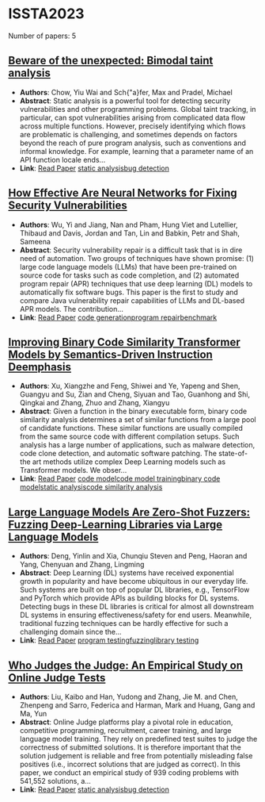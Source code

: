 # ISSTA2023

Number of papers: 5

## [Beware of the unexpected: Bimodal taint analysis](paper_4.md)
- **Authors**: Chow, Yiu Wai and Sch{\"a}fer, Max and Pradel, Michael
- **Abstract**: Static analysis is a powerful tool for detecting security vulnerabilities and other programming problems. Global taint tracking, in particular, can spot vulnerabilities arising from complicated data flow across multiple functions. However, precisely identifying which flows are problematic is challenging, and sometimes depends on factors beyond the reach of pure program analysis, such as conventions and informal knowledge. For example, learning that a parameter name of an API function locale ends...
- **Link**: [Read Paper](https://arxiv.org/pdf/2301.10545.pdf)
[static analysis](../../labels/static_analysis.md)[bug detection](../../labels/bug_detection.md)

## [How Effective Are Neural Networks for Fixing Security Vulnerabilities](paper_3.md)
- **Authors**: Wu, Yi and Jiang, Nan and Pham, Hung Viet and Lutellier, Thibaud and Davis, Jordan and Tan, Lin and Babkin, Petr and Shah, Sameena
- **Abstract**: Security vulnerability repair is a difficult task that is in dire need of automation. Two groups of techniques have shown promise: (1) large code language models (LLMs) that have been pre-trained on source code for tasks such as code completion, and (2) automated program repair (APR) techniques that use deep learning (DL) models to automatically fix software bugs. This paper is the first to study and compare Java vulnerability repair capabilities of LLMs and DL-based APR models. The contribution...
- **Link**: [Read Paper](https://doi.org/10.1145/3597926.3598135)
[code generation](../../labels/code_generation.md)[program repair](../../labels/program_repair.md)[benchmark](../../labels/benchmark.md)

## [Improving Binary Code Similarity Transformer Models by Semantics-Driven Instruction Deemphasis](paper_5.md)
- **Authors**: Xu, Xiangzhe and Feng, Shiwei and Ye, Yapeng and Shen, Guangyu and Su, Zian and Cheng, Siyuan and Tao, Guanhong and Shi, Qingkai and Zhang, Zhuo and Zhang, Xiangyu
- **Abstract**: Given a function in the binary executable form, binary code similarity analysis determines a set of similar functions from a large pool of candidate functions. These similar functions are usually compiled from the same source code with different compilation setups. Such analysis has a large number of applications, such as malware detection, code clone detection, and automatic software patching. The state-of-the art methods utilize complex Deep Learning models such as Transformer models. We obser...
- **Link**: [Read Paper](https://doi.org/10.1145/3597926.3598121)
[code model](../../labels/code_model.md)[code model training](../../labels/code_model_training.md)[binary code model](../../labels/binary_code_model.md)[static analysis](../../labels/static_analysis.md)[code similarity analysis](../../labels/code_similarity_analysis.md)

## [Large Language Models Are Zero-Shot Fuzzers: Fuzzing Deep-Learning Libraries via Large Language Models](paper_2.md)
- **Authors**: Deng, Yinlin and Xia, Chunqiu Steven and Peng, Haoran and Yang, Chenyuan and Zhang, Lingming
- **Abstract**: Deep Learning (DL) systems have received exponential growth in popularity and have become ubiquitous in our everyday life. Such systems are built on top of popular DL libraries, e.g., TensorFlow and PyTorch which provide APIs as building blocks for DL systems. Detecting bugs in these DL libraries is critical for almost all downstream DL systems in ensuring effectiveness/safety for end users. Meanwhile, traditional fuzzing techniques can be hardly effective for such a challenging domain since the...
- **Link**: [Read Paper](https://doi.org/10.1145/3597926.3598067)
[program testing](../../labels/program_testing.md)[fuzzing](../../labels/fuzzing.md)[library testing](../../labels/library_testing.md)

## [Who Judges the Judge: An Empirical Study on Online Judge Tests](paper_1.md)
- **Authors**: Liu, Kaibo and Han, Yudong and Zhang, Jie M. and Chen, Zhenpeng and Sarro, Federica and Harman, Mark and Huang, Gang and Ma, Yun
- **Abstract**: Online Judge platforms play a pivotal role in education, competitive programming, recruitment, career training, and large language model training. They rely on predefined test suites to judge the correctness of submitted solutions. It is therefore important that the solution judgement is reliable and free from potentially misleading false positives (i.e., incorrect solutions that are judged as correct). In this paper, we conduct an empirical study of 939 coding problems with 541,552 solutions, a...
- **Link**: [Read Paper](https://doi.org/10.1145/3597926.3598060)
[static analysis](../../labels/static_analysis.md)[bug detection](../../labels/bug_detection.md)